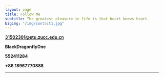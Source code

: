 ```yaml
---
layout: page
title: Follow Me
subtitle: The greatest pleasure in life is that heart knows heart.
bigimg: "/img/contact1.jpg"
---
```

<link rel="stylesheet" href="D:/MarkDown/cmd_markdown_win64/cmd_markdown_win64/font-awesome-4.7.0/font-awesome-4.7.0/css/font-awesome.min.css">

<i class="fa fa-envelope-square"></i> [**31502301@stu.zucc.edu.cn**]("mailto:31502301@stu.zucc.edu.cn") 

<i class="fa fa-weixin"></i> **BlackDragonflyOne**

<i class="fa fa-qq"></i> **552411284**

<i class="fa fa-phone-square"></i> **+86 18967770888**

---
